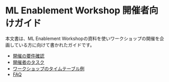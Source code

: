 # ML Enablement Workshop 開催者向けガイド

本文書は、ML Enablement Workshopの資料を使いワークショップの開催を企画している方に向けて書かれたガイドです。

* [開催の要件確認](requirements.md)
* [開催者のタスク](tasks.md)
* [ワークショップのタイムテーブル例](timetable.md)
* [FAQ](faq.md)
